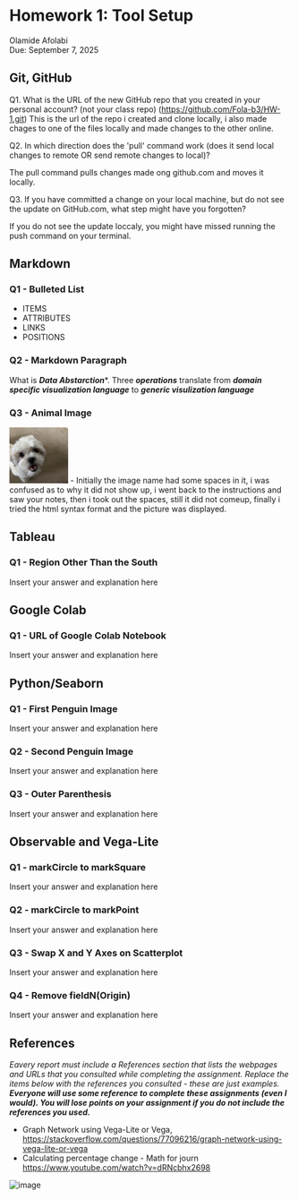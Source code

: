 # Homework 1: Tool Setup

Olamide Afolabi  
Due: September 7, 2025

## Git, GitHub

Q1. What is the URL of the new GitHub repo that you created in your personal account? (not your class repo)
(https://github.com/Fola-b3/HW-1.git) This is the url of the repo i created and clone locally, i also made chages to one of the files locally and made changes to the other online. 


Q2. In which direction does the 'pull' command work (does it send local changes to remote OR send remote changes to local)?

The pull command pulls changes made ong github.com and moves it locally.

Q3. If you have committed a change on your local machine, but do not see the update on GitHub.com, what step might have you forgotten?

If you do not see the update loccaly, you might have missed running the push command on your terminal.

## Markdown

### Q1 - Bulleted List

- ITEMS
- ATTRIBUTES
- LINKS
- POSITIONS
  
### Q2 - Markdown Paragraph

What is ***Data Abstarction****. Three ___operations___ translate from __*domain specific visualization language*__ to **_generic visulization language_**

### Q3 - Animal Image
<img src="tj.jpg" height="100" alt="This is my brothers dod, hisname is TJ">
- Initially the image name had some spaces in it, i was confused as to why it did not show up, i went back to the instructions and saw your notes, then i took out the spaces, still it did not comeup, finally i tried the html syntax format and the picture was displayed.


## Tableau

### Q1 - Region Other Than the South

Insert your answer and explanation here

## Google Colab

### Q1 - URL of Google Colab Notebook

Insert your answer and explanation here

## Python/Seaborn

### Q1 - First Penguin Image

Insert your answer and explanation here

### Q2 - Second Penguin Image

Insert your answer and explanation here

### Q3 - Outer Parenthesis

Insert your answer and explanation here

## Observable and Vega-Lite

### Q1 - markCircle to markSquare

Insert your answer and explanation here

### Q2 - markCircle to markPoint

Insert your answer and explanation here

### Q3 - Swap X and Y Axes on Scatterplot

Insert your answer and explanation here

### Q4 - Remove fieldN(Origin)

Insert your answer and explanation here

## References

*Eavery report must include a References section that lists the webpages and URLs that you consulted while completing the assignment. Replace the items below with the references you consulted - these are just examples.* ***Everyone will use some reference to complete these assignments (even I would). You will lose points on your assignment if you do not include the references you used.***

* Graph Network using Vega-Lite or Vega, <https://stackoverflow.com/questions/77096216/graph-network-using-vega-lite-or-vega>
* Calculating percentage change - Math for journ
https://www.youtube.com/watch?v=dRNcbhx2698
<img width="468" height="634" alt="image" src="https://github.com/user-attachments/assets/d267cded-8455-478b-a998-5d7bd61f354b" />
